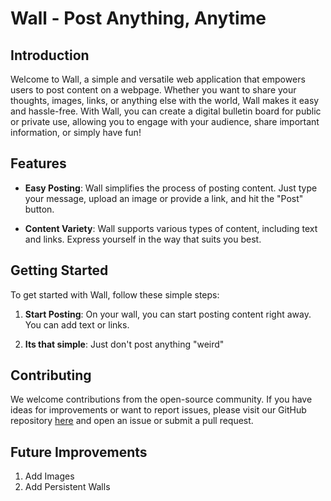 # Wall - Post Anything, Anytime

## Introduction

Welcome to Wall, a simple and versatile web application that empowers users to post content on a webpage. Whether you want to share your thoughts, images, links, or anything else with the world, Wall makes it easy and hassle-free. With Wall, you can create a digital bulletin board for public or private use, allowing you to engage with your audience, share important information, or simply have fun!

## Features

- **Easy Posting**: Wall simplifies the process of posting content. Just type your message, upload an image or provide a link, and hit the "Post" button.

- **Content Variety**: Wall supports various types of content, including text and links. Express yourself in the way that suits you best.

## Getting Started

To get started with Wall, follow these simple steps:

1. **Start Posting**: On your wall, you can start posting content right away. You can add text or links.

2. **Its that simple**: Just don't post anything "weird"

## Contributing

We welcome contributions from the open-source community. If you have ideas for improvements or want to report issues, please visit our GitHub repository [here](https://github.com/your-wall-repo](https://github.com/cwangsanata/Wall/tree/main)) and open an issue or submit a pull request.

## Future Improvements

1. Add Images
2. Add Persistent Walls
